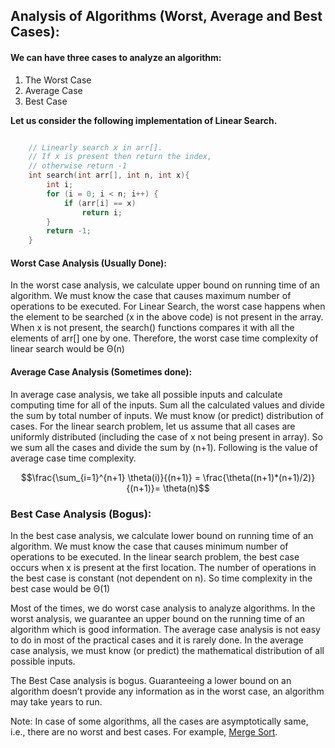 ## Analysis of Algorithms (Worst, Average and Best Cases): 

#### **We can have three cases to analyze an algorithm:**
1) The Worst Case 
2) Average Case 
3) Best Case

**Let us consider the following implementation of Linear Search.**

``` cpp

    // Linearly search x in arr[].
    // If x is present then return the index,
    // otherwise return -1
    int search(int arr[], int n, int x){
        int i;
        for (i = 0; i < n; i++) {
            if (arr[i] == x)
                return i;
        }
        return -1;
    }

```

#### **Worst Case Analysis (Usually Done):**

In the worst case analysis, we calculate upper bound on running time of an algorithm. We must know the case that causes maximum number of operations to be executed. For Linear Search, the worst case happens when the element to be searched (x in the above code) is not present in the array. When x is not present, the search() functions compares it with all the elements of arr[] one by one. Therefore, the worst case time complexity of linear search would be Θ(n)

#### **Average Case Analysis (Sometimes done):**

In average case analysis, we take all possible inputs and calculate computing time for all of the inputs. Sum all the calculated values and divide the sum by total number of inputs. We must know (or predict) distribution of cases. For the linear search problem, let us assume that all cases are uniformly distributed (including the case of x not being present in array). So we sum all the cases and divide the sum by (n+1). Following is the value of average case time complexity. 

$$\frac{\sum_{i=1}^{n+1} \theta(i)}{(n+1)} = \frac{\theta((n+1)*(n+1)/2)}{(n+1)}= \theta(n)$$

### **Best Case Analysis (Bogus):**
In the best case analysis, we calculate lower bound on running time of an algorithm. We must know the case that causes minimum number of operations to be executed. In the linear search problem, the best case occurs when x is present at the first location. The number of operations in the best case is constant (not dependent on n). So time complexity in the best case would be Θ(1) 

Most of the times, we do worst case analysis to analyze algorithms. In the worst analysis, we guarantee an upper bound on the running time of an algorithm which is good information. 
The average case analysis is not easy to do in most of the practical cases and it is rarely done. In the average case analysis, we must know (or predict) the mathematical distribution of all possible inputs.

The Best Case analysis is bogus. Guaranteeing a lower bound on an algorithm doesn’t provide any information as in the worst case, an algorithm may take years to run.


Note: In case of some algorithms, all the cases are asymptotically same, i.e., there are no worst and best cases. For example, [Merge Sort](http://en.wikipedia.org/wiki/Merge_sort).